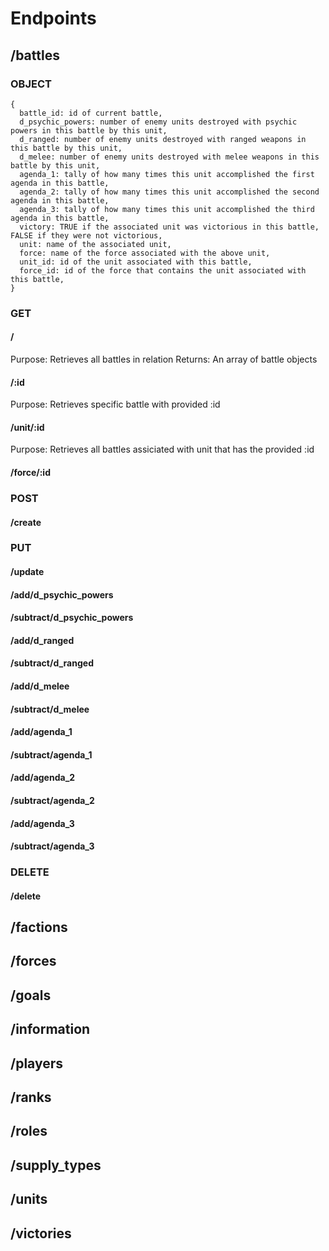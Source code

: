 # Endpoints
## /battles
### OBJECT
```
{
  battle_id: id of current battle,
  d_psychic_powers: number of enemy units destroyed with psychic powers in this battle by this unit,
  d_ranged: number of enemy units destroyed with ranged weapons in this battle by this unit,
  d_melee: number of enemy units destroyed with melee weapons in this battle by this unit,
  agenda_1: tally of how many times this unit accomplished the first agenda in this battle,
  agenda_2: tally of how many times this unit accomplished the second agenda in this battle,
  agenda_3: tally of how many times this unit accomplished the third agenda in this battle,
  victory: TRUE if the associated unit was victorious in this battle, FALSE if they were not victorious,
  unit: name of the associated unit,
  force: name of the force associated with the above unit,
  unit_id: id of the unit associated with this battle,
  force_id: id of the force that contains the unit associated with this battle,
}
```
### GET
#### /
Purpose: Retrieves all battles in relation
Returns: An array of battle objects
#### /:id
Purpose: Retrieves specific battle with provided :id
#### /unit/:id
Purpose: Retrieves all battles assiciated with unit that has the provided :id
#### /force/:id
### POST
#### /create
### PUT
#### /update
#### /add/d_psychic_powers
#### /subtract/d_psychic_powers
#### /add/d_ranged
#### /subtract/d_ranged
#### /add/d_melee
#### /subtract/d_melee
#### /add/agenda_1
#### /subtract/agenda_1
#### /add/agenda_2
#### /subtract/agenda_2
#### /add/agenda_3
#### /subtract/agenda_3
### DELETE
#### /delete
## /factions
## /forces
## /goals
## /information
## /players
## /ranks
## /roles
## /supply_types
## /units
## /victories
